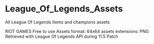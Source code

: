# League_Of_Legends_Assets
All League Of Legends Items and champions assets

RIOT GAMES Free to use
Assets format: 64x64
assets extensions: PNG
Retrieved with League Of Legends API during 11.5 Patch

